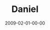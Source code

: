 ---
layout: message
category: message
series: "Lost Books"
title: "Daniel"
date: 2009-02-01-00-00
message_id: 543
audio: "http://s3.amazonaws.com/crossroads-media/message/audio/LostBooks4.mp3"
audio-duration: "58:15"
notes-description: ""
notes: "http://s3.amazonaws.com/crossroads-media/documents/SN_1-31-2-1_09.pdf"
notes-title: "Lost Books&#58; Daniel (Study Notes)"
program: "http://s3.amazonaws.com/crossroads-media/documents/SB_ProgramWeb2.pdf"
description: "In the seventh annual \"Big Game\" we hear about how courage is following God."
video: "http://s3.amazonaws.com/crossroads-media/message/video/LostBooks4.mp4"
video-duration: "01:09:41"
video-image: "http://s3.amazonaws.com/crossroads-media/images/lostbooks4-still.jpg"
explicit: false
---